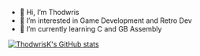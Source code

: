 - 👋 Hi, I’m Thodwris
- 👀 I’m interested in Game Development and Retro Dev
- 🌱 I’m currently learning C and GB Assembly

[![ThodwrisK's GitHub stats](https://github-readme-stats.vercel.app/api?username=ThodwrisK)](https://github.com/anuraghazra/github-readme-stats)
<!--- - 💞️ I’m looking to collaborate on ...
- 📫 How to reach me ...
--->

<!---
ThodwrisK/ThodwrisK is a ✨ special ✨ repository because its `README.md` (this file) appears on your GitHub profile.
You can click the Preview link to take a look at your changes.
--->

